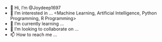 - 👋 Hi, I’m @Joydeep1697
- 👀 I’m interested in ... <Machine Learning, Artificial Intelligence, Python Programming, R Programming>
- 🌱 I’m currently learning ... <all of the above>
- 💞️ I’m looking to collaborate on ... <python Programming>
- 📫 How to reach me ... <just email me. i will seek you out>

<!---
Joydeep1697/Joydeep1697 is a ✨ special ✨ repository because its `README.md` (this file) appears on your GitHub profile.
You can click the Preview link to take a look at your changes.
--->
